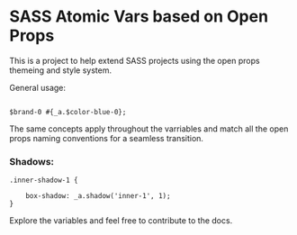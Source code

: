 # SASS Atomic Vars based on Open Props 

This is a project to help extend SASS projects using the open props 
themeing and style system. 

General usage: 

```@use 'atomic-vars/loader' as _a; 

$brand-0 #{_a.$color-blue-0}; 
```

The same concepts apply throughout the varriables and match all the open 
props naming conventions for a seamless transition. 

### Shadows: 

```
.inner-shadow-1 { 

	box-shadow: _a.shadow('inner-1', 1);
}
```

Explore the variables and feel free to contribute to the docs.
